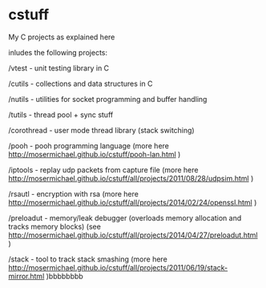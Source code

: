 cstuff
======

My C projects as explained here 

inludes the following projects: 

/vtest  - unit testing library in C

/cutils  - collections and data structures in C

/nutils - utilities for socket programming and buffer handling

/tutils - thread pool + sync stuff

/corothread - user mode thread library (stack switching)

/pooh   - pooh programming language (more here http://mosermichael.github.io/cstuff/pooh-lan.html )

/iptools - replay udp packets from capture file (more here http://mosermichael.github.io/cstuff/all/projects/2011/08/28/udpsim.html )

/rsautl  - encryption with rsa (more here http://mosermichael.github.io/cstuff/all/projects/2014/02/24/openssl.html )

/preloadut - memory/leak debugger (overloads memory allocation and tracks memory blocks) (see http://mosermichael.github.io/cstuff/all/projects/2014/04/27/preloadut.html )

/stack - tool to track stack smashing (more here http://mosermichael.github.io/cstuff/all/projects/2011/06/19/stack-mirror.html )bbbbbbbb



